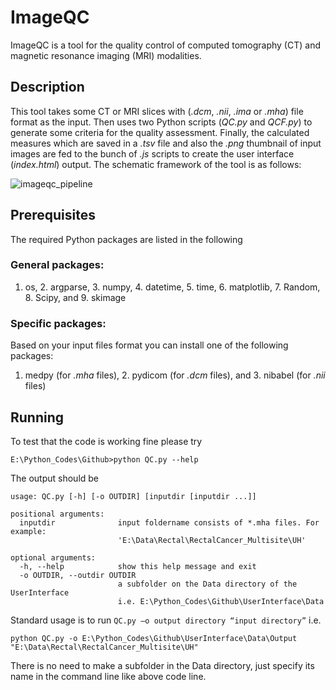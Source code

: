 # ImageQC

ImageQC is a tool for the quality control of computed tomography (CT) and magnetic resonance imaging (MRI) modalities.

## Description


This tool takes some CT or MRI slices with (_.dcm_, _.nii_, _.ima_ or _.mha_) file format as the input. Then uses two Python scripts (_QC.py_ and _QCF.py_) to generate some criteria for the quality assessment. Finally, the calculated measures which are saved in a  _.tsv_ file and  also the _.png_ thumbnail of input images are fed to the bunch of _.js_ scripts to create the user interface (_index.html_) output. The schematic framework of the tool is as follows:



![imageqc_pipeline](https://user-images.githubusercontent.com/50635618/66402652-3343a600-e9b3-11e9-897e-68ebca4a93bc.png)


## Prerequisites

The required Python packages are listed in the following

### General packages:

1. os, 2. argparse, 3. numpy, 4. datetime, 5. time, 6. matplotlib, 7. Random, 8. Scipy, and 9. skimage

### Specific packages:

Based on your input files format you can install one of the following packages: 
1. medpy (for _.mha_ files), 2. pydicom (for _.dcm_ files), and 3. nibabel (for _.nii_ files)


## Running

To test that the code is working fine please try
```
E:\Python_Codes\Github>python QC.py --help

```
The output should be 
```
usage: QC.py [-h] [-o OUTDIR] [inputdir [inputdir ...]]

positional arguments:
  inputdir              input foldername consists of *.mha files. For example:
                        'E:\Data\Rectal\RectalCancer_Multisite\UH'

optional arguments:
  -h, --help            show this help message and exit
  -o OUTDIR, --outdir OUTDIR
                        a subfolder on the Data directory of the UserInterface
                        i.e. E:\Python_Codes\Github\UserInterface\Data
```
Standard usage is to run ``` QC.py –o output directory “input directory” ``` i.e. 

```
python QC.py -o E:\Python_Codes\Github\UserInterface\Data\Output "E:\Data\Rectal\RectalCancer_Multisite\UH"

```
There is no need to make a subfolder in the Data directory, just specify its name in the command line like above code line.
